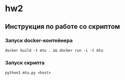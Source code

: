 # hw2

## Инструкция по работе со скриптом

### Запуск docker-контейнера

```
docker build -t mtu . && docker run -i -t mtu
```

### Запуск скрипта

```
python3 mtu.py <host>
```
